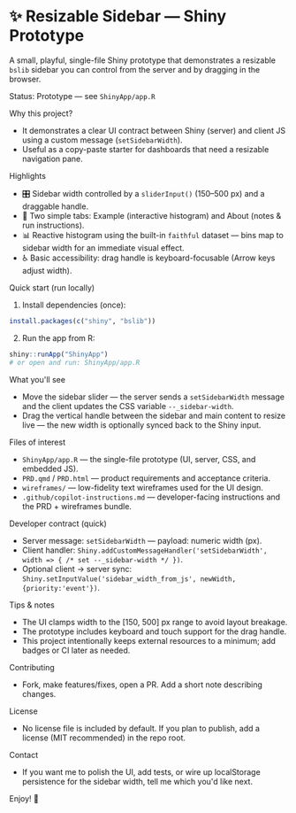 <!-- prettier-ignore -->
# ✨ Resizable Sidebar — Shiny Prototype

A small, playful, single-file Shiny prototype that demonstrates a resizable `bslib` sidebar you can control from the server and by dragging in the browser.

Status: Prototype — see `ShinyApp/app.R`

Why this project?
- It demonstrates a clear UI contract between Shiny (server) and client JS using a custom message (`setSidebarWidth`).
- Useful as a copy-paste starter for dashboards that need a resizable navigation pane.

Highlights
- 🎛️ Sidebar width controlled by a `sliderInput()` (150–500 px) and a draggable handle.
- 🧭 Two simple tabs: Example (interactive histogram) and About (notes & run instructions).
- 📊 Reactive histogram using the built-in `faithful` dataset — bins map to sidebar width for an immediate visual effect.
- ♿ Basic accessibility: drag handle is keyboard-focusable (Arrow keys adjust width).

Quick start (run locally)

1. Install dependencies (once):

```r
install.packages(c("shiny", "bslib"))
```

2. Run the app from R:

```r
shiny::runApp("ShinyApp")
# or open and run: ShinyApp/app.R
```

What you'll see
- Move the sidebar slider — the server sends a `setSidebarWidth` message and the client updates the CSS variable `--_sidebar-width`.
- Drag the vertical handle between the sidebar and main content to resize live — the new width is optionally synced back to the Shiny input.

Files of interest
- `ShinyApp/app.R` — the single-file prototype (UI, server, CSS, and embedded JS).
- `PRD.qmd` / `PRD.html` — product requirements and acceptance criteria.
- `wireframes/` — low-fidelity text wireframes used for the UI design.
- `.github/copilot-instructions.md` — developer-facing instructions and the PRD + wireframes bundle.

Developer contract (quick)
- Server message: `setSidebarWidth` — payload: numeric width (px).
- Client handler: `Shiny.addCustomMessageHandler('setSidebarWidth', width => { /* set --_sidebar-width */ })`.
- Optional client -> server sync: `Shiny.setInputValue('sidebar_width_from_js', newWidth, {priority:'event'})`.

Tips & notes
- The UI clamps width to the [150, 500] px range to avoid layout breakage.
- The prototype includes keyboard and touch support for the drag handle.
- This project intentionally keeps external resources to a minimum; add badges or CI later as needed.

Contributing
- Fork, make features/fixes, open a PR. Add a short note describing changes.

License
- No license file is included by default. If you plan to publish, add a license (MIT recommended) in the repo root.

Contact
- If you want me to polish the UI, add tests, or wire up localStorage persistence for the sidebar width, tell me which you'd like next.

Enjoy! 🚀
